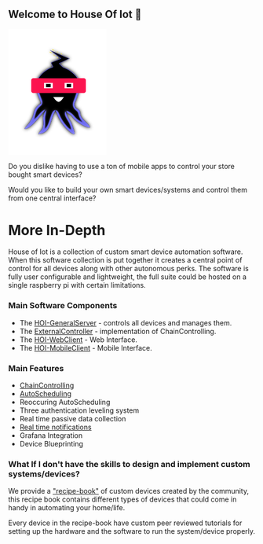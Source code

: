 ## Welcome to House Of Iot 👋

<img align = "center" width = "200px" src ="https://github.com/House-of-IoT/HOI-WebClient/blob/master/Frontend/src/Img/bot.png"/>

Do you dislike having to use a ton of mobile apps to control your store bought smart devices?

Would you like to build your own smart devices/systems and control them from one central interface?

# More In-Depth
House of Iot is a collection of custom smart device automation software. When this software collection is put together it creates
a central point of control for all devices along with other autonomous perks. The software is fully user configurable and 
lightweight, the full suite could be hosted on a single raspberry pi with certain limitations.

### Main Software Components
- The [HOI-GeneralServer](https://github.com/House-of-IoT/HOI-GeneralServer) - controls all devices and manages them.
- The [ExternalController](https://github.com/House-of-IoT/ExternalController) - implementation of ChainControlling.
- The [HOI-WebClient](https://github.com/House-of-IoT/HOI-WebClient) - Web Interface.
- The [HOI-MobileClient](https://github.com/House-of-IoT/HOI-MobileClient) - Mobile Interface.

### Main Features
- [ChainControlling](https://github.com/House-of-IoT/HOI-GeneralServer/blob/master/Docs/ChainControlling.MD)
- [AutoScheduling](https://github.com/House-of-IoT/HOI-GeneralServer/blob/master/Docs/AutoScheduling.MD)
- Reoccuring AutoScheduling
- Three authentication leveling system
- Real time passive data collection
- [Real time notifications](https://github.com/House-of-IoT/HOI-GeneralServer/blob/master/Docs/Notifications.MD)
- Grafana Integration
- Device Blueprinting

### What If I don't have the skills to design and implement custom systems/devices?
We provide a ["recipe-book"](https://github.com/House-of-IoT/Tutorials) of custom devices created by the community, this recipe book contains 
different types of devices that could come in handy in automating your home/life.

Every device in the recipe-book have custom peer reviewed tutorials for setting up the hardware and the software to run the system/device properly. 
